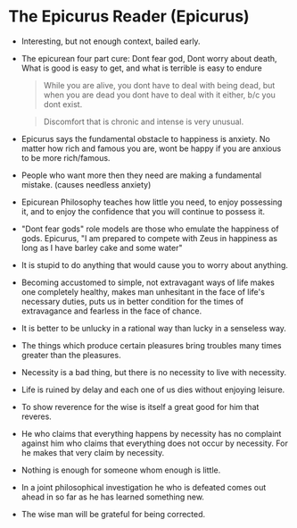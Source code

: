 # The Epicurus Reader (Epicurus)

- Interesting, but not enough context, bailed early.

- The epicurean four part cure: Dont fear god, Dont worry about death, What is good is easy to get, and what is terrible is easy to endure

    > While you are alive, you dont have to deal with being dead, but when you are dead you dont have to deal with it either, b/c you dont exist. 

    > Discomfort that is chronic and intense is very unusual.

- Epicurus says the fundamental obstacle to happiness is anxiety. No matter how rich and famous you are, wont be happy if you are anxious to be more rich/famous.

- People who want more then they need are making a fundamental mistake. (causes needless anxiety) 

- Epicurean Philosophy teaches how little you need, to enjoy possessing it, and to enjoy the confidence that you will continue to possess it.   

- "Dont fear gods" role models are those who emulate the happiness of gods. Epicurus, "I am prepared to compete with Zeus in happiness as long as I have barley cake and some water"

- It is stupid to do anything that would cause you to worry about anything. 

- Becoming accustomed to simple, not extravagant ways of life makes one completely healthy, makes man unhesitant in the face of life's necessary duties, puts us in better condition for the times of extravagance and fearless in the face of chance. 

- It is better to be unlucky in a rational way than lucky in a senseless way.

- The things which produce certain pleasures bring troubles many times greater than the pleasures. 

- Necessity is a bad thing, but there is no necessity to live with necessity.

- Life is ruined by delay and each one of us dies without enjoying leisure.

- To show reverence for the wise is itself a great good for him that reveres.

- He who claims that everything happens by necessity has no complaint against him who claims that everything does not occur by necessity. For he makes that very claim by necessity. 

- Nothing is enough for someone whom enough is little. 

- In a joint philosophical investigation he who is defeated comes out ahead in so far as he has learned something new. 

- The wise man will be grateful for being corrected.
